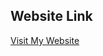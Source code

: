 ## Website Link
[Visit My Website](https://swathisivakumar.neocities.org/guess%20number/guess%20number)
